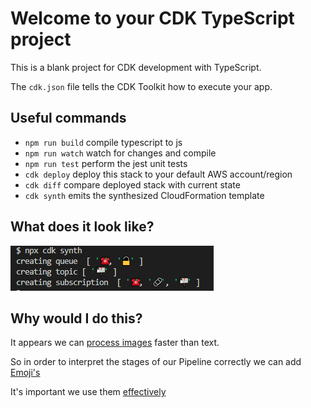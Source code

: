 # Welcome to your CDK TypeScript project

This is a blank project for CDK development with TypeScript.

The `cdk.json` file tells the CDK Toolkit how to execute your app.

## Useful commands

* `npm run build`   compile typescript to js
* `npm run watch`   watch for changes and compile
* `npm run test`    perform the jest unit tests
* `cdk deploy`      deploy this stack to your default AWS account/region
* `cdk diff`        compare deployed stack with current state
* `cdk synth`       emits the synthesized CloudFormation template

## What does it look like?  

![What does it look like?](./sample-output.PNG)

## Why would I do this?

It appears we can [process images](https://movableink.com/blog/29-incredible-stats-that-prove-the-power-of-visual-marketing) faster than text. 

So in order to interpret the stages of our Pipeline correctly we can add [Emoji's](https://medium.com/@manuerumx/ci-cd-with-emojis-3be9db23d3df)

It's important we use them [effectively](https://oit.williams.edu/files/2010/02/using-images-effectively.pdf)
